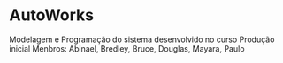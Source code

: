 # AutoWorks
Modelagem e Programação do sistema desenvolvido no curso
Produção inicial 
Menbros: Abinael, Bredley, Bruce, Douglas, Mayara, Paulo

